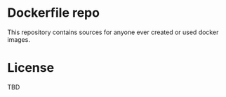 # Dockerfile repo

This repository contains sources for anyone ever created or used docker images.

# License

TBD
